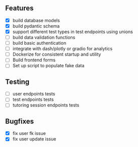 ## Features

- [x] build database models
- [x] build pydantic schema
- [x] support different test types in test endpoints using unions
- [ ] build data validation functions
- [ ] build basic authentication
- [ ] integrate with dash/plotly or gradio for analytics
- [ ] Dockerize for consistent startup and utility
- [ ] Build frontend forms
- [ ] Set up script to populate fake data

## Testing

- [ ] user endpoints tests
- [ ] test endpoints tests
- [ ] tutoring session endpoints tests

## Bugfixes

- [x] fix user fk issue
- [x] fix user update issue
